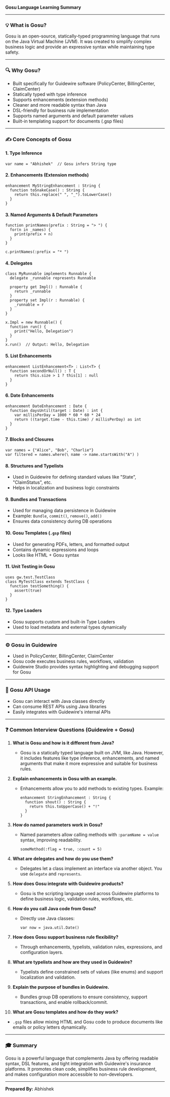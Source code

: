 **Gosu Language Learning Summary**

---

### 💡 What is Gosu?

Gosu is an open-source, statically-typed programming language that runs on the Java Virtual Machine (JVM). It was created to simplify complex business logic and provide an expressive syntax while maintaining type safety.

---

### 🔍 Why Gosu?

- Built specifically for Guidewire software (PolicyCenter, BillingCenter, ClaimCenter)
- Statically typed with type inference
- Supports enhancements (extension methods)
- Cleaner and more readable syntax than Java
- DSL-friendly for business rule implementation
- Supports named arguments and default parameter values
- Built-in templating support for documents (.gsp files)

---

### ✍️ Core Concepts of Gosu

#### 1. **Type Inference**

```gosu
var name = "Abhishek"  // Gosu infers String type
```

#### 2. **Enhancements** (Extension methods)

```gosu
enhancement MyStringEnhancement : String {
  function toSnakeCase() : String {
    return this.replace(" ", "_").toLowerCase()
  }
}
```

#### 3. **Named Arguments & Default Parameters**

```gosu
function printNames(prefix : String = "> ") {
  for(n in _names) {
    print(prefix + n)
  }
}

c.printNames(:prefix = "* ")
```

#### 4. **Delegates**

```gosu
class MyRunnable implements Runnable {
  delegate _runnable represents Runnable

  property get Impl() : Runnable {
    return _runnable
  }
  property set Impl(r : Runnable) {
    _runnable = r
  }
}

x.Impl = new Runnable() {
  function run() {
    print("Hello, Delegation")
  }
}
x.run()  // Output: Hello, Delegation
```

#### 5. **List Enhancements**

```gosu
enhancement ListEnhancement<T> : List<T> {
  function secondOrNull() : T {
    return this.size > 1 ? this[1] : null
  }
}
```

#### 6. **Date Enhancements**

```gosu
enhancement DateEnhancement : Date {
  function daysUntil(target : Date) : int {
    var millisPerDay = 1000 * 60 * 60 * 24
    return ((target.time - this.time) / millisPerDay) as int
  }
}
```

#### 7. **Blocks and Closures**

```gosu
var names = {"Alice", "Bob", "Charlie"}
var filtered = names.where(\ name -> name.startsWith("A") )
```

#### 8. **Structures and Typelists**
- Used in Guidewire for defining standard values like "State", "ClaimStatus", etc.
- Helps in localization and business logic constraints

#### 9. **Bundles and Transactions**
- Used for managing data persistence in Guidewire
- Example: `Bundle`, `commit()`, `remove()`, `add()`
- Ensures data consistency during DB operations

#### 10. **Gosu Templates (`.gsp` files)**
- Used for generating PDFs, letters, and formatted output
- Contains dynamic expressions and loops
- Looks like HTML + Gosu syntax

#### 11. **Unit Testing in Gosu**

```gosu
uses gw.test.TestClass
class MyTestClass extends TestClass {
  function testSomething() {
    assert(true)
  }
}
```

#### 12. **Type Loaders**
- Gosu supports custom and built-in Type Loaders
- Used to load metadata and external types dynamically

---

### ⚙️ Gosu in Guidewire

- Used in PolicyCenter, BillingCenter, ClaimCenter
- Gosu code executes business rules, workflows, validation
- Guidewire Studio provides syntax highlighting and debugging support for Gosu

---

### 📄 Gosu API Usage

- Gosu can interact with Java classes directly
- Can consume REST APIs using Java libraries
- Easily integrates with Guidewire's internal APIs

---

### ❓ Common Interview Questions (Guidewire + Gosu)

1. **What is Gosu and how is it different from Java?**
   - Gosu is a statically typed language built on JVM, like Java. However, it includes features like type inference, enhancements, and named arguments that make it more expressive and suitable for business rules.

2. **Explain enhancements in Gosu with an example.**
   - Enhancements allow you to add methods to existing types. Example:
     ```gosu
     enhancement StringEnhancement : String {
       function shout() : String {
         return this.toUpperCase() + "!"
       }
     }
     ```

3. **How do named parameters work in Gosu?**
   - Named parameters allow calling methods with `:paramName = value` syntax, improving readability.
     ```gosu
     someMethod(:flag = true, :count = 5)
     ```

4. **What are delegates and how do you use them?**
   - Delegates let a class implement an interface via another object. You use `delegate` and `represents`.

5. **How does Gosu integrate with Guidewire products?**
   - Gosu is the scripting language used across Guidewire platforms to define business logic, validation rules, workflows, etc.

6. **How do you call Java code from Gosu?**
   - Directly use Java classes:
     ```gosu
     var now = java.util.Date()
     ```

7. **How does Gosu support business rule flexibility?**
   - Through enhancements, typelists, validation rules, expressions, and configuration layers.

8. **What are typelists and how are they used in Guidewire?**
   - Typelists define constrained sets of values (like enums) and support localization and validation.

9. **Explain the purpose of bundles in Guidewire.**
   - Bundles group DB operations to ensure consistency, support transactions, and enable rollback/commit.

10. **What are Gosu templates and how do they work?**
   - `.gsp` files allow mixing HTML and Gosu code to produce documents like emails or policy letters dynamically.

---

### 🎓 Summary

Gosu is a powerful language that complements Java by offering readable syntax, DSL features, and tight integration with Guidewire's insurance platforms. It promotes clean code, simplifies business rule development, and makes configuration more accessible to non-developers.

---

**Prepared By:** Abhishek  
